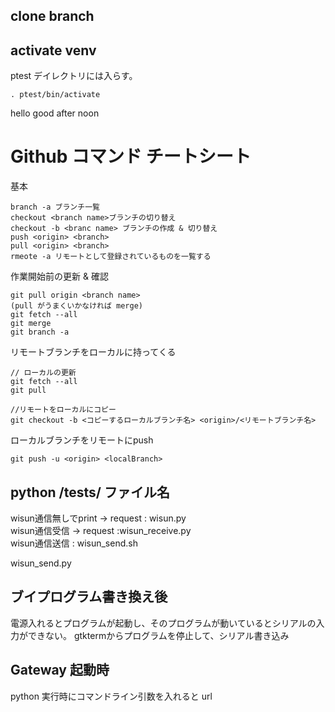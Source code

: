 ## clone branch

## activate venv

ptest デイレクトリには入らす。

`. ptest/bin/activate`

hello good after noon

# Github コマンド チートシート

基本

```
branch -a ブランチ一覧
checkout <branch name>ブランチの切り替え
checkout -b <branc name> ブランチの作成 & 切り替え
push <origin> <branch>
pull <origin> <branch>
rmeote -a リモートとして登録されているものを一覧する
```

作業開始前の更新 & 確認

```
git pull origin <branch name>
(pull がうまくいかなければ merge)
git fetch --all 
git merge
git branch -a
```

リモートブランチをローカルに持ってくる

```
// ローカルの更新
git fetch --all 
git pull

//リモートをローカルにコピー
git checkout -b <コピーするローカルブランチ名> <origin>/<リモートブランチ名>
```

ローカルブランチをリモートにpush

```
git push -u <origin> <localBranch>
```

## python /tests/ ファイル名

wisun通信無しでprint -> request : wisun.py<br>
wisun通信受信 -> request :wisun_receive.py<br>
wisun通信送信 : wisun_send.sh<br>

wisun_send.py

## ブイプログラム書き換え後

電源入れるとプログラムが起動し、そのプログラムが動いているとシリアルの入力ができない。
gtktermからプログラムを停止して、シリアル書き込み

## Gateway 起動時

python 実行時にコマンドライン引数を入れると url

